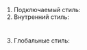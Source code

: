 1) Подключаемый стиль: <link rel="stylesheet" href="style.css">
2) Внутренний стиль: <h1 style="color: green;"></h1>
3) Глобальные стиль: <style> h1{color:blue;}</style>
